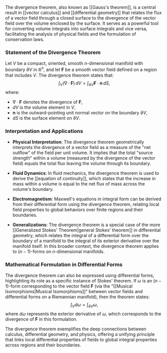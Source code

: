 The divergence theorem, also known as [[Gauss's theorem]], is a central result in [[vector calculus]] and [[differential geometry]] that relates the flux of a vector field through a closed surface to the divergence of the vector field over the volume enclosed by the surface. It serves as a powerful tool for converting volume integrals into surface integrals and vice versa, facilitating the analysis of physical fields and the formulation of conservation laws.

### Statement of the Divergence Theorem

Let $V$ be a compact, oriented, smooth $n$-dimensional manifold with boundary $\partial V$ in $\mathbb{R}^n$, and let $\mathbf{F}$ be a smooth vector field defined on a region that includes $V$. The divergence theorem states that:
$$
\int_{V} (\nabla \cdot \mathbf{F}) \, dV = \int_{\partial V} \mathbf{F} \cdot \mathbf{n} \, dS,
$$
where:
- $\nabla \cdot \mathbf{F}$ denotes the divergence of $\mathbf{F}$,
- $dV$ is the volume element in $V$,
- $\mathbf{n}$ is the outward-pointing unit normal vector on the boundary $\partial V$,
- $dS$ is the surface element on $\partial V$.

### Interpretation and Applications

- **Physical Interpretation**: The divergence theorem geometrically interprets the divergence of a vector field as a measure of the "net outflow" of the field per unit volume. It implies that the total "source strength" within a volume (measured by the divergence of the vector field) equals the total flux leaving the volume through its boundary.

- **Fluid Dynamics**: In fluid mechanics, the divergence theorem is used to derive the [[equation of continuity]], which states that the increase in mass within a volume is equal to the net flux of mass across the volume's boundary.

- **Electromagnetism**: Maxwell's equations in integral form can be derived from their differential form using the divergence theorem, relating local field properties to global behaviors over finite regions and their boundaries.

- **Generalizations**: The divergence theorem is a special case of the more [[Generalized Stokes' Theorem|general Stokes' theorem]] in differential geometry, which relates the integral of a differential form over the boundary of a manifold to the integral of its exterior derivative over the manifold itself. In this broader context, the divergence theorem applies to $(n-1)$-forms on $n$-dimensional manifolds.

### Mathematical Formulation in Differential Forms

The divergence theorem can also be expressed using differential forms, highlighting its role as a specific instance of Stokes' theorem. If $\omega$ is an $(n-1)$-form corresponding to the vector field $\mathbf{F}$ (via the "[[Musical Isomorphisms|Musical Isomorphisms]]" between vector fields and differential forms on a Riemannian manifold), then the theorem states:
$$
\int_{V} d\omega = \int_{\partial V} \omega,
$$
where $d\omega$ represents the exterior derivative of $\omega$, which corresponds to the divergence of $\mathbf{F}$ in this formulation.

The divergence theorem exemplifies the deep connections between calculus, differential geometry, and physics, offering a unifying principle that links local differential properties of fields to global integral properties across regions and their boundaries.